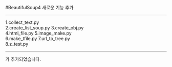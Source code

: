 #BeautifulSoup4 새로운 기능 추가 
***
1.collect_text.py  
2.create_list_soup.py 
3.create_obj.py  
4.html_file.py 
5.image_make.py  
6.make_tfile.py 
7.url_to_tree.py  
8.z_test.py 
***
가 추가되었습니다. 
